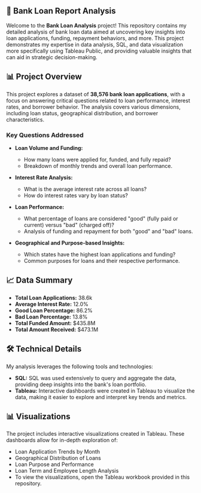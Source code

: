 ## 🏦 Bank Loan Report Analysis

Welcome to the **Bank Loan Analysis** project! This repository contains my detailed analysis of bank loan data aimed at uncovering key insights into loan applications, funding, repayment behaviors, and more. This project demonstrates my expertise in data analysis, SQL, and data visualization more specifically using Tableau Public, and providing valuable insights that can aid in strategic decision-making.

## 📊 Project Overview

This project explores a dataset of **38,576 bank loan applications**, with a focus on answering critical questions related to loan performance, interest rates, and borrower behavior. The analysis covers various dimensions, including loan status, geographical distribution, and borrower characteristics.

### Key Questions Addressed
- **Loan Volume and Funding:**
  - How many loans were applied for, funded, and fully repaid?
  - Breakdown of monthly trends and overall loan performance.

- **Interest Rate Analysis:**
  - What is the average interest rate across all loans?
  - How do interest rates vary by loan status?

- **Loan Performance:**
  - What percentage of loans are considered "good" (fully paid or current) versus "bad" (charged off)?
  - Analysis of funding and repayment for both "good" and "bad" loans.

- **Geographical and Purpose-based Insights:**
  - Which states have the highest loan applications and funding?
  - Common purposes for loans and their respective performance.

## 📈 Data Summary

- **Total Loan Applications:** 38.6k
- **Average Interest Rate:** 12.0%
- **Good Loan Percentage:** 86.2%
- **Bad Loan Percentage:** 13.8%
- **Total Funded Amount:** \$435.8M
- **Total Amount Received:** \$473.1M

## 🛠 Technical Details

My analysis leverages the following tools and technologies:

- **SQL:** SQL was used extensively to query and aggregate the data, providing deep insights into the bank's loan portfolio.
- **Tableau:** Interactive dashboards were created in Tableau to visualize the data, making it easier to explore and interpret key trends and metrics.

## 📊 Visualizations
The project includes interactive visualizations created in Tableau. These dashboards allow for in-depth exploration of:

- Loan Application Trends by Month
- Geographical Distribution of Loans
- Loan Purpose and Performance
- Loan Term and Employee Length Analysis
- To view the visualizations, open the Tableau workbook provided in this repository.
